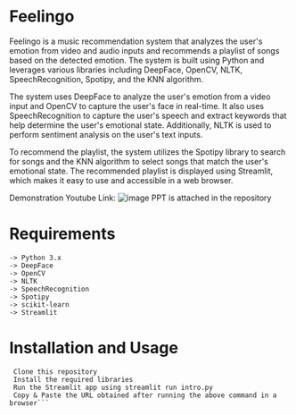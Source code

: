 # Feelingo

Feelingo is a music recommendation system that analyzes the user's emotion from video and audio inputs and recommends a playlist of songs based on the detected emotion. The system is built using Python and leverages various libraries including DeepFace, OpenCV, NLTK, SpeechRecognition, Spotipy, and the KNN algorithm.

The system uses DeepFace to analyze the user's emotion from a video input and OpenCV to capture the user's face in real-time. It also uses SpeechRecognition to capture the user's speech and extract keywords that help determine the user's emotional state. Additionally, NLTK is used to perform sentiment analysis on the user's text inputs.

To recommend the playlist, the system utilizes the Spotipy library to search for songs and the KNN algorithm to select songs that match the user's emotional state. The recommended playlist is displayed using Streamlit, which makes it easy to use and accessible in a web browser.

Demonstration Youtube Link: ![image](https://github.com/baranidharan-g23/feelingo_hackofest/assets/77617148/93364d84-76b5-4d71-8623-7578a37266d5)
PPT is attached in the repository

# Requirements
```
-> Python 3.x
-> DeepFace
-> OpenCV
-> NLTK
-> SpeechRecognition
-> Spotipy
-> scikit-learn
-> Streamlit
```

# Installation and Usage
``` 
 Clone this repository
 Install the required libraries
 Run the Streamlit app using streamlit run intro.py
 Copy & Paste the URL obtained after running the above command in a browser```
